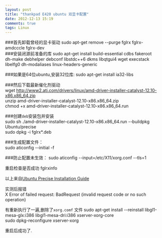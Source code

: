```yaml
---
layout: post
title: "thankpad E420 ubuntu 双显卡配置"
date: 2012-12-13 15:19
comments: true
tags: Linux
---
```


###首先卸载曾经的显卡驱动
	sudo apt-get remove --purge fglrx  fglrx-amdcccle  fglrx-dev  
###安装闭源前准备的库
	sudo apt-get install build-essential cdbs fakeroot dh-make debhelper debconf libstdc++6 dkms libqtgui4 wget execstack libelfg0 dh-modaliases linux-headers-generic  

###如果是64位ubuntu,安装32位库:
	sudo apt-get install ia32-libs  


###然后下载最新催化剂驱动  
	wget http://www2.ati.com/drivers/linux/amd-driver-installer-catalyst-12.10-x86.x86_64.zip  
	unzip amd-driver-installer-catalyst-12.10-x86.x86_64.zip  
	chmod +x amd-driver-installer-catalyst-12.10-x86.x86_64.run   

<!--more-->
###创建`deb`安装包并安装  
	sudo sh ./amd-driver-installer-catalyst-12.10-x86.x86_64.run --buildpkg Ubuntu/precise  
	sudo dpkg -i fglrx*.deb    

###生成配置文件：  
	sudo aticonfig --initial -f  

###防止配置未生效：
	sudo aticonfig --input=/etc/X11/xorg.conf --tls=1  

重启检查是否成功
	fglrxinfo  

以上来自[Ubuntu Precise Installation Guide](http://wiki.cchtml.com/index.php/Ubuntu_Precise_Installation_Guide#Installing_Catalyst_Manually_.28from_AMD.2FATI.27s_site.29)    

实测后报错  
	X Error of failed request:  BadRequest (invalid request code or no such operation)  

有重新执行了一遍,删除了`xorg.comf` 文件
	sudo apt-get install --reinstall libgl1-mesa-glx:i386 libgl1-mesa-dri:i386 xserver-xorg-core    
	sudo dpkg-reconfigure xserver-xorg  

重启后成功了.
